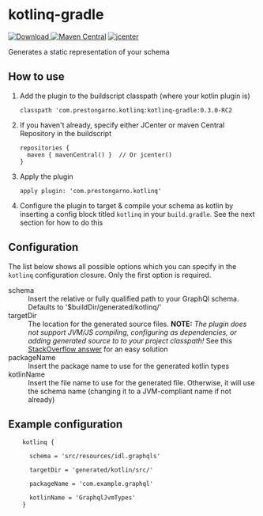 # kotlinq-gradle

[ ![Download](https://api.bintray.com/packages/prestongarno/kotlinq/kotlinq-gradle/images/download.svg?version=0.3.0-RC1) ](https://bintray.com/prestongarno/kotlinq/kotlinq-gradle/0.3.0-RC1/link)
[![Maven Central](https://maven-badges.herokuapp.com/maven-central/com.prestongarno.ktq/ktq-gradle/badge.svg)](https://maven-badges.herokuapp.com/maven-central/com.prestongarno.ktq/ktq-gradle)
 [ ![jcenter](https://api.bintray.com/packages/prestongarno/ktq/ktq-gradle/images/download.svg?version=0.2) ](https://bintray.com/prestongarno/ktq/ktq-gradle/0.2/link)

Generates a static representation of your schema

## How to use

1. Add the plugin to the buildscript classpath (where your kotlin plugin is)

    `classpath 'com.prestongarno.kotlinq:kotlinq-gradle:0.3.0-RC2`
    
2. If you haven't already, specify either JCenter or maven Central Repository in the buildscript

       repositories {
         maven { mavenCentral() }  // Or jcenter()
       }

3. Apply the plugin

    `apply plugin: 'com.prestongarno.kotlinq'`

4. Configure the plugin to target & compile your schema as kotlin by inserting a config block titled `kotlinq` in your `build.gradle`.
See the next section for how to do this


## Configuration

The list below shows all possible options which you can specify in the `kotlinq` configuration closure. Only the first option is required.

<dl>
  <dt>schema</dt>
  <dd>Insert the relative or fully qualified path to your GraphQl schema. Defaults to '$buildDir/generated/kotlinq/'</dd>

  <dt>targetDir</dt>
  <dd>The location for the generated source files. <b>NOTE:</b> <i>The plugin does not support JVM/JS compiling, configuring as dependencies, or adding generated source to to your project classpath!</i> See this <a href="https://stackoverflow.com/questions/20700053/how-to-add-local-jar-file-dependency-to-build-gradle-file">StackOverflow answer</a> for an easy solution</dd>

  <dt>packageName</dt>
  <dd>Insert the package name to use for the generated kotlin types</dd>

  <dt>kotlinName</dt>
  <dd>Insert the file name to use for the generated file. Otherwise, it will use the schema name (changing it to a JVM-compliant name if not already)</dd>
</dl>

## Example configuration

        kotlinq {

          schema = 'src/resources/idl.graphqls'

          targetDir = 'generated/kotlin/src/'

          packageName = 'com.example.graphql'

          kotlinName = 'GraphqlJvmTypes'
        }
